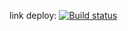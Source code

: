 link deploy: 
[![Build status](https://build.appcenter.ms/v0.1/apps/fd815363-7596-4f3b-9689-87f0101a1d4a/branches/main/badge)](https://appcenter.ms)
